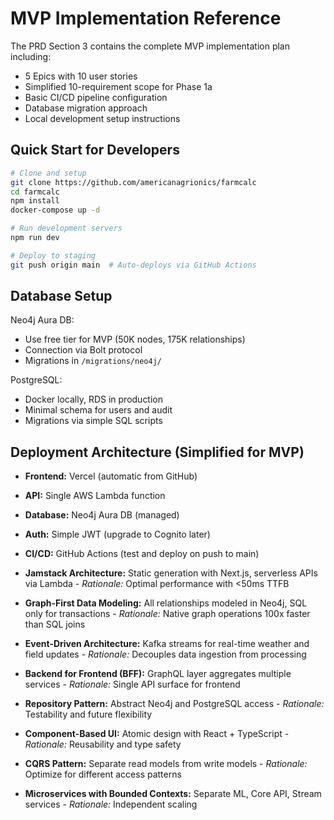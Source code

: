 # MVP Implementation Reference

The PRD Section 3 contains the complete MVP implementation plan including:
- 5 Epics with 10 user stories
- Simplified 10-requirement scope for Phase 1a
- Basic CI/CD pipeline configuration
- Database migration approach
- Local development setup instructions

## Quick Start for Developers

```bash
# Clone and setup
git clone https://github.com/americanagrionics/farmcalc
cd farmcalc
npm install
docker-compose up -d

# Run development servers
npm run dev

# Deploy to staging
git push origin main  # Auto-deploys via GitHub Actions
```

## Database Setup

Neo4j Aura DB:
- Use free tier for MVP (50K nodes, 175K relationships)
- Connection via Bolt protocol
- Migrations in `/migrations/neo4j/`

PostgreSQL:
- Docker locally, RDS in production
- Minimal schema for users and audit
- Migrations via simple SQL scripts

## Deployment Architecture (Simplified for MVP)

- **Frontend:** Vercel (automatic from GitHub)
- **API:** Single AWS Lambda function
- **Database:** Neo4j Aura DB (managed)
- **Auth:** Simple JWT (upgrade to Cognito later)
- **CI/CD:** GitHub Actions (test and deploy on push to main)

- **Jamstack Architecture:** Static generation with Next.js, serverless APIs via Lambda - *Rationale:* Optimal performance with <50ms TTFB
- **Graph-First Data Modeling:** All relationships modeled in Neo4j, SQL only for transactions - *Rationale:* Native graph operations 100x faster than SQL joins
- **Event-Driven Architecture:** Kafka streams for real-time weather and field updates - *Rationale:* Decouples data ingestion from processing
- **Backend for Frontend (BFF):** GraphQL layer aggregates multiple services - *Rationale:* Single API surface for frontend
- **Repository Pattern:** Abstract Neo4j and PostgreSQL access - *Rationale:* Testability and future flexibility
- **Component-Based UI:** Atomic design with React + TypeScript - *Rationale:* Reusability and type safety
- **CQRS Pattern:** Separate read models from write models - *Rationale:* Optimize for different access patterns
- **Microservices with Bounded Contexts:** Separate ML, Core API, Stream services - *Rationale:* Independent scaling
